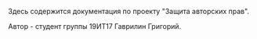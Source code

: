 <p>Здесь содержится документация по проекту "Защита авторских прав".</p>
<p>Автор - студент группы 19ИТ17 Гаврилин Григорий.</p>

